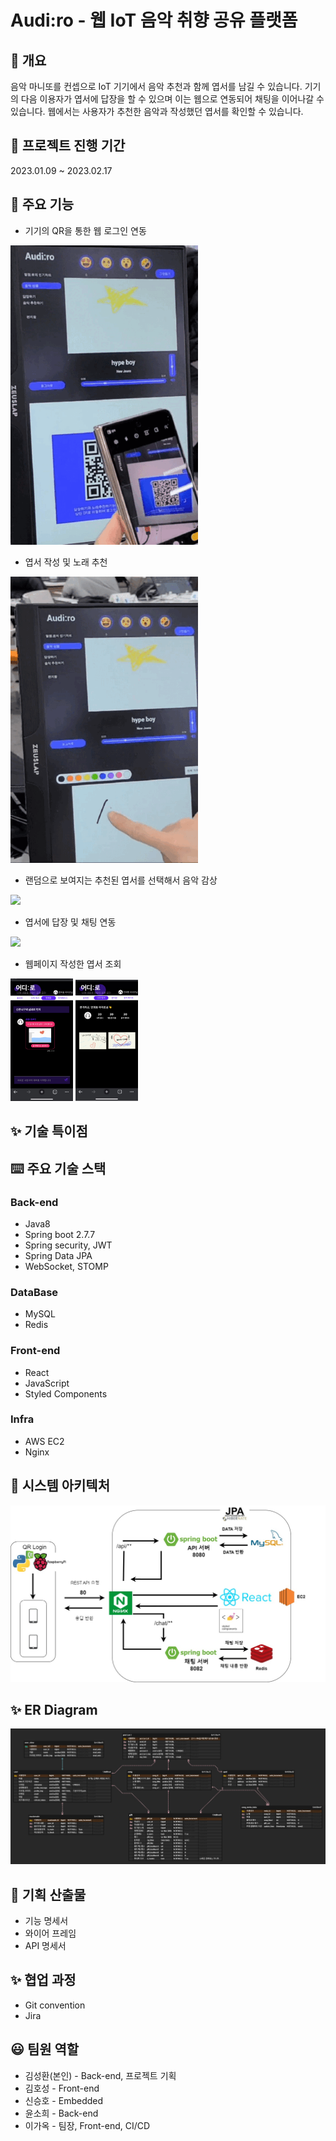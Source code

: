 # **Audi:ro** - 웹 IoT 음악 취향 공유 플랫폼
## 📖 **개요**
음악 마니또를 컨셉으로 IoT 기기에서 음악 추천과 함께 엽서를 남길 수 있습니다. 기기의 다음 이용자가 엽서에 답장을 할 수 있으며 이는 웹으로 연동되어 채팅을 이어나갈 수 있습니다. 웹에서는 사용자가 추천한 음악과 작성했던 엽서를 확인할 수 있습니다.
## 📅 **프로젝트 진행 기간**
2023.01.09 ~ 2023.02.17

## 📝 **주요 기능**
- 기기의 QR을 통한 웹 로그인 연동

<img src="asset/kiosk_login.gif">  

- 엽서 작성 및 노래 추천

<img src="asset/kiosk_write.gif">  

- 랜덤으로 보여지는 추천된 엽서를 선택해서 음악 감상

<img src="asset/kiosk_list.gif">

- 엽서에 답장 및 채팅 연동

<img src="asset/kiosk_reply.gif">  

- 웹페이지 작성한 엽서 조회

<img src="asset/chat.PNG" width = "100">  
<img src="asset/my_page.PNG" width = "100">

## ✨ **기술 특이점**


## ⌨️ **주요 기술 스택**
### Back-end 
- Java8
- Spring boot 2.7.7
- Spring security, JWT
- Spring Data JPA
- WebSocket, STOMP
### DataBase
- MySQL
- Redis
### Front-end 
- React
- JavaScript
- Styled Components
### Infra
- AWS EC2
- Nginx
## 💫 **시스템 아키텍처**
<img src="asset/system_architecture.jpg">

## ✨ **ER Diagram**
<img src="asset/ERD.jpg">

## 🤔 **기획 산출물**
- 기능 명세서
- 와이어 프레임
- API 명세서
## ✨ **협업 과정**
- Git convention
- Jira
## 😃 **팀원 역할**
- 김성환(본인) - Back-end, 프로젝트 기획
- 김호성 - Front-end
- 신승호 - Embedded
- 윤소희 - Back-end
- 이가옥 - 팀장, Front-end, CI/CD